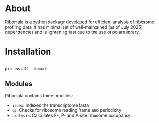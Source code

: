 # About

Ribomala is a python package developed for efficient analysis of ribosome profiling data. It has minimal set of well-maintained (as of July 2025) dependencies and is lightening fast due to the use of polars library.

# Installation

```bash

pip install ribomala

```

## Modules

Ribomala contains three modules:

- `index`: Indexes the transcriptome fasta
- `qc`: Checks for ribosome reading frame and periodicity
- `analysis`: Calculates E-, P- and A-site ribosome occupancy
